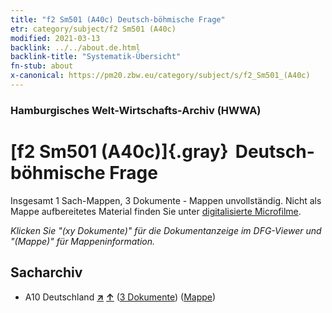 ```yaml
---
title: "f2 Sm501 (A40c) Deutsch-böhmische Frage"
etr: category/subject/f2 Sm501 (A40c)
modified: 2021-03-13
backlink: ../../about.de.html
backlink-title: "Systematik-Übersicht"
fn-stub: about
x-canonical: https://pm20.zbw.eu/category/subject/s/f2_Sm501_(A40c)
---
```


### Hamburgisches Welt-Wirtschafts-Archiv (HWWA)
# [f2 Sm501 (A40c)]{.gray}&#8201; Deutsch-böhmische Frage&#160; 




Insgesamt 1 Sach-Mappen, 3 Dokumente - Mappen unvollständig.
Nicht als Mappe aufbereitetes Material finden Sie unter [digitalisierte Microfilme](/film/h1_sh.de.html).

_Klicken Sie "(xy Dokumente)" für die Dokumentanzeige im DFG-Viewer und "(Mappe)" für Mappeninformation._

## Sacharchiv



- A10 Deutschland [**&nearr;**](../../../geo/i/126128/about.de.html "Deutschland (alle Mappen)") [**&uarr;**](../../../geo/about.de.html#A10 "Ländersystematik") (<a href="https://pm20.zbw.eu/dfgview/sh/126128,144314" title="über: Deutschland : Deutsch-böhmische Frage" target="_blank">3 Dokumente</a>) ([Mappe](../../../../folder/sh/1261xx/126128/1443xx/144314/about.de.html))


